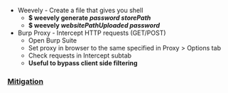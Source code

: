 * Weevely - Create a file that gives you shell
  * **$ weevely generate _password_ _storePath_**
  * **$ weevely _websitePathUploaded_ _password_**
* Burp Proxy - Intercept HTTP requests (GET/POST)
  * Open Burp Suite
  * Set proxy in browser to the same specified in Proxy > Options tab
  * Check requests in Intercept subtab
  * **Useful to bypass client side filtering**
  
  
  
### [Mitigation](https://github.com/KevinSantos/Hacking/blob/master/Mitigation/fileUploadMitigation.php)

